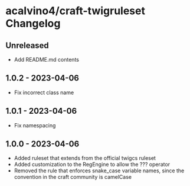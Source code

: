 # acalvino4/craft-twigruleset Changelog

## Unreleased

- Add README.md contents

## 1.0.2 - 2023-04-06

- Fix incorrect class name

## 1.0.1 - 2023-04-06

- Fix namespacing

## 1.0.0 - 2023-04-06

- Added ruleset that extends from the official twigcs ruleset
- Added customization to the RegEngine to allow the ??? operator
- Removed the rule that enforces snake_case variable names, since the convention in the craft community is camelCase
